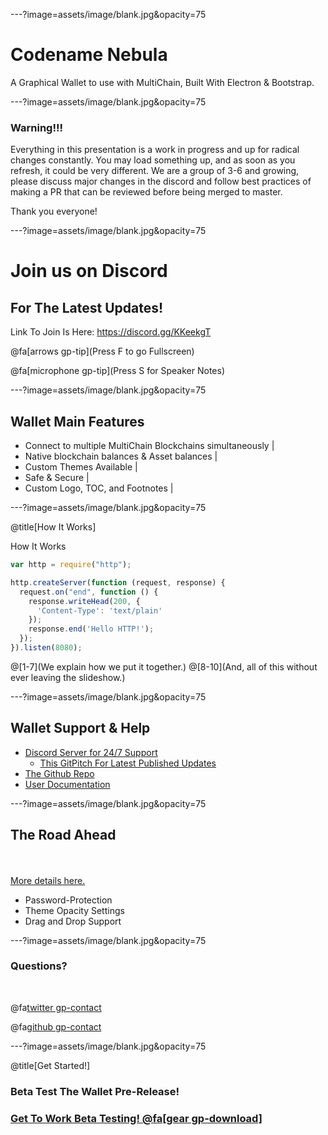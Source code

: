 ---?image=assets/image/blank.jpg&opacity=75

# Codename Nebula 

A Graphical Wallet to use with MultiChain,
Built With Electron & Bootstrap.

---?image=assets/image/blank.jpg&opacity=75

### Warning!!!

Everything in this presentation is a work in progress and up for radical changes constantly.
You may load something up, and as soon as you refresh, it could be very different. 
We are a group of 3-6 and growing, please discuss major changes in the discord and follow best practices of making a PR that can be reviewed before being merged to master.

Thank you everyone!

---?image=assets/image/blank.jpg&opacity=75

# Join us on Discord 
## For The Latest Updates!

Link To Join Is Here: https://discord.gg/KKeekgT

@fa[arrows gp-tip](Press F to go Fullscreen)

@fa[microphone gp-tip](Press S for Speaker Notes)

---?image=assets/image/blank.jpg&opacity=75

## Wallet Main Features

- Connect to multiple MultiChain Blockchains simultaneously |
- Native blockchain balances & Asset balances |
- Custom Themes Available |
- Safe & Secure |
- Custom Logo, TOC, and Footnotes |

---?image=assets/image/blank.jpg&opacity=75

@title[How It Works]

<p><span class="slide-title">How It Works</span></p>

```javascript
var http = require("http");

http.createServer(function (request, response) {
  request.on("end", function () {
    response.writeHead(200, {
      'Content-Type': 'text/plain'
    });
    response.end('Hello HTTP!');
  });
}).listen(8080);
```

@[1-7](We explain how we put it together.)
@[8-10](And, all of this without ever leaving the slideshow.)

---?image=assets/image/blank.jpg&opacity=75

## Wallet Support & Help

- [Discord Server for 24/7 Support](https://discord.gg/KKeekgT)
  + [This GitPitch For Latest Published Updates](https://gitpitch.com/unibitproject/nebula) 
- [The Github Repo](https://github.com/UniBitProject/nebula/)
- [User Documentation](https://unibit.gitbook.io/nebula/)

---?image=assets/image/blank.jpg&opacity=75

## The Road Ahead

<br>
<div class="left">
    <i class="fa fa-user-secret fa-5x" aria-hidden="true"> </i><br>
    <a href="https://gitpitch.com/pro-features" class="pro-link">
    More details here.</a>
</div>
<div class="right">
    <ul>
        <li>Password-Protection</li>
        <li>Theme Opacity Settings</li>
        <li>Drag and Drop Support</li>
    </ul>
</div>

---?image=assets/image/blank.jpg&opacity=75

### Questions?

<br>

@fa[twitter gp-contact](@unibitlabs)

@fa[github gp-contact](unibitlabs)

---?image=assets/image/blank.jpg&opacity=75

@title[Get Started!]

### Beta Test The Wallet Pre-Release!

### [Get To Work Beta Testing! @fa[gear gp-download]](https://discord.gg/KKeekgT)


